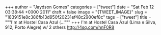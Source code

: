 
+++
author = "Jaydson Gomes"
categories = ["tweet"]
date = "Sat Feb 12 03:38:44 +0000 2011"
draft = false
image = "{TWEET_IMAGE}"
slug = "1839151e8c386fb13d950f20231ef48c2900ef8c"
tags = ["tweet"]
title = """I'm at Hostel Casa Azul (..."""
+++
I'm at Hostel Casa Azul (Lima e Silva, 912, Porto Alegre) w/ 2 others http://4sq.com/hnF0R8
